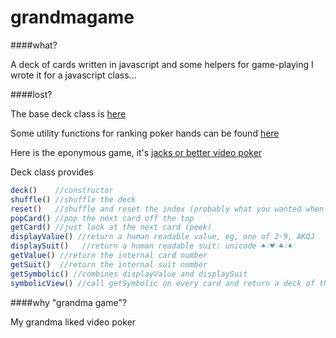 grandmagame
===========

####what?

A deck of cards written in javascript and some helpers for game-playing
I wrote it for a javascript class...

####lost?

The base deck class is <a href="deck.class.js">here</a>

Some utility functions for ranking poker hands can be found <a href="pokerhands.class.js">here</a>

Here is the eponymous game, it's <a href="videopoker.class.js">jacks or better video poker</a>

Deck class provides
```javascript
deck()    //constructor
shuffle() //shuffle the deck
reset()   //shuffle and reset the index (probably what you wanted when you called shuffle()...)
popCard() //pop the next card off the top
getCard() //just look at the next card (peek)
displayValue() //return a human readable value, eg, one of 2-9, AKQJ
displaySuit()   //return a human readable suit: unicode ♠♤♥♡♣♧♦♢
getValue() //return the internal card number
getSuit()  //return the internal suit number
getSymbolic() //combines displayValue and displaySuit
symbolicView() //call getSymbolic on every card and return a deck of those
```

####why "grandma game"?

My grandma liked video poker

